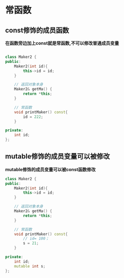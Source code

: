 # 常函数


## const修饰的成员函数

**在函数旁边加上const就是常函数,不可以修改普通成员变量**

```cpp

class Maker2 {
public:
	Maker2(int id){
		this->id = id;
	}

	// 返回对象本身
	Maker2& getMa() {
		return *this;
	}

	// 常函数
	void printMaker() const{
        id = 222;
	}

private:
	int id;
};

```


## mutable修饰的成员变量可以被修改

**mutable修饰的成员变量可以被const函数修改**
```cpp
class Maker2 {
public:
	Maker2(int id){
		this->id = id;
	}

	// 返回对象本身
	Maker2& getMa() {
		return *this;
	}

	// 常函数
	void printMaker() const{
		// id= 100；
		s = 21;
	}

private:
	int id;
	mutable int s;
};

```
